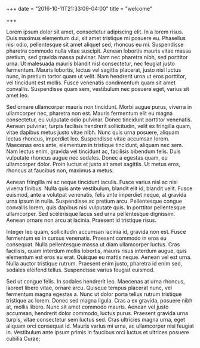 +++
date = "2016-10-11T21:33:09-04:00"
title = "welcome"

+++

Lorem ipsum dolor sit amet, consectetur adipiscing elit. In a lorem risus. Duis maximus elementum dui, sit amet tristique mi posuere eu. Phasellus nisi odio, pellentesque sit amet aliquet sed, rhoncus eu mi. Suspendisse pharetra commodo nulla vitae suscipit. Aenean lobortis mauris vitae massa pretium, sed gravida massa pulvinar. Nam nec pharetra nibh, sed porttitor urna. Ut malesuada mauris blandit nisl consectetur, nec feugiat justo fermentum. Mauris lobortis, lectus vel sagittis placerat, justo nisl luctus nunc, in pretium tortor quam ut velit. Nam hendrerit urna ut eros porttitor, vel tincidunt est mollis. Fusce venenatis condimentum quam sit amet convallis. Suspendisse quam sem, vestibulum nec posuere eget, varius sit amet leo.

Sed ornare ullamcorper mauris non tincidunt. Morbi augue purus, viverra in ullamcorper nec, pharetra non est. Mauris fermentum elit eu magna consectetur, eu vulputate odio pulvinar. Donec tincidunt porttitor venenatis. Aenean pulvinar, turpis facilisis hendrerit sollicitudin, velit ex fringilla quam, vitae dapibus metus justo vitae nibh. Nunc quis urna posuere, aliquam lectus rhoncus, imperdiet leo. Suspendisse vitae accumsan lorem. Maecenas eros ante, elementum in tristique tincidunt, aliquam nec sem. Nam lectus enim, gravida vel tincidunt ac, facilisis bibendum felis. Duis vulputate rhoncus augue nec sodales. Donec a egestas quam, eu ullamcorper dolor. Proin luctus et justo sit amet sagittis. Ut metus eros, rhoncus at faucibus non, maximus a metus.

Aenean fringilla mi ac neque tincidunt iaculis. Fusce varius nisl ac nisi viverra finibus. Nulla quis ante vestibulum, blandit elit id, blandit velit. Fusce euismod, ante a volutpat venenatis, felis ante imperdiet neque, at gravida urna ipsum in nulla. Suspendisse ac pretium arcu. Pellentesque congue convallis lorem, quis dapibus nisi vulputate quis. In porttitor pellentesque ullamcorper. Sed scelerisque lacus sed urna pellentesque dignissim. Aenean ornare non arcu at lacinia. Praesent id tristique risus.

Integer leo quam, sollicitudin accumsan lacinia id, gravida non est. Fusce fermentum ex in cursus venenatis. Praesent commodo in eros eu consequat. Nulla pellentesque massa ut diam ullamcorper luctus. Cras facilisis, quam interdum mollis lobortis, mauris risus interdum augue, quis elementum est eros eu erat. Quisque eu mattis neque. Aenean vel est urna. Nulla auctor tristique rutrum. Praesent enim justo, pharetra id enim sed, sodales eleifend tellus. Suspendisse varius feugiat euismod.

Sed ut congue felis. In sodales hendrerit leo. Maecenas at urna rhoncus, laoreet libero vitae, ornare arcu. Quisque tempus placerat nunc, vel fermentum magna egestas a. Nunc ut dolor porta tellus rutrum tristique tristique ac lorem. Donec sed magna ligula. Cras a ex gravida, posuere nibh at, mollis libero. Nunc sit amet commodo mauris. Aenean vel justo accumsan, hendrerit dolor commodo, luctus purus. Praesent gravida urna turpis, vitae consectetur sem luctus sed. Cras ultricies magna urna, eget aliquam orci consequat id. Mauris varius mi urna, ac ullamcorper nisi feugiat in. Vestibulum ante ipsum primis in faucibus orci luctus et ultrices posuere cubilia Curae;

